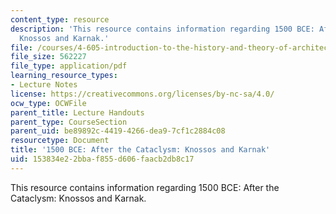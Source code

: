 ```yaml
---
content_type: resource
description: 'This resource contains information regarding 1500 BCE: After the Cataclysm:
  Knossos and Karnak.'
file: /courses/4-605-introduction-to-the-history-and-theory-of-architecture-spring-2012/153834e22bbaf855d606faacb2db8c17_MIT4_605S12_lec07.pdf
file_size: 562227
file_type: application/pdf
learning_resource_types:
- Lecture Notes
license: https://creativecommons.org/licenses/by-nc-sa/4.0/
ocw_type: OCWFile
parent_title: Lecture Handouts
parent_type: CourseSection
parent_uid: be89892c-4419-4266-dea9-7cf1c2884c08
resourcetype: Document
title: '1500 BCE: After the Cataclysm: Knossos and Karnak'
uid: 153834e2-2bba-f855-d606-faacb2db8c17
---
```

This resource contains information regarding 1500 BCE: After the Cataclysm: Knossos and Karnak.